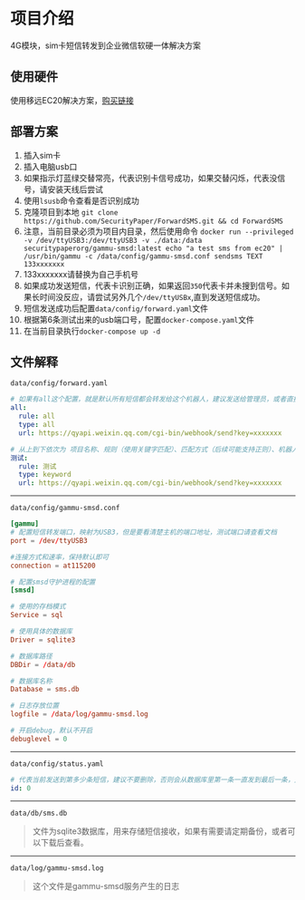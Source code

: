# 项目介绍

4G模块，sim卡短信转发到企业微信软硬一体解决方案

## 使用硬件

使用移远EC20解决方案，[购买链接](https://detail.tmall.com/item.htm?spm=a1z10.5-b-s.w4011-23773508522.66.cd38a48eir4WR3&id=595437612613&skuId=4304510502236)

## 部署方案

1. 插入sim卡
2. 插入电脑usb口
3. 如果指示灯蓝绿交替常亮，代表识别卡信号成功，如果交替闪烁，代表没信号，请安装天线后尝试
4. 使用`lsusb`命令查看是否识别成功
5. 克隆项目到本地 `git clone https://github.com/SecurityPaper/ForwardSMS.git && cd ForwardSMS`
6. 注意，当前目录必须为项目内目录，然后使用命令 `docker run --privileged -v /dev/ttyUSB3:/dev/ttyUSB3 -v ./data:/data securitypaperorg/gammu-smsd:latest echo "a test sms from ec20" | /usr/bin/gammu -c /data/config/gammu-smsd.conf sendsms TEXT 133xxxxxxx`
7. 133xxxxxxx请替换为自己手机号
8. 如果成功发送短信，代表卡识别正确，如果返回`350`代表卡并未搜到信号。如果长时间没反应，请尝试另外几个`/dev/ttyUSBx`,直到发送短信成功。
9. 短信发送成功后配置`data/config/forward.yaml`文件
10. 根据第6条测试出来的usb端口号，配置`docker-compose.yaml`文件
11. 在当前目录执行`docker-compose up -d`

## 文件解释

`data/config/forward.yaml`
```yaml
# 如果有all这个配置，就是默认所有短信都会转发给这个机器人，建议发送给管理员，或者直接删除关闭
all:
  rule: all
  type: all
  url: https://qyapi.weixin.qq.com/cgi-bin/webhook/send?key=xxxxxxx

# 从上到下依次为 项目名称、规则（使用关键字匹配）、匹配方式（后续可能支持正则）、机器人url
测试:
  rule: 测试
  type: keyword
  url: https://qyapi.weixin.qq.com/cgi-bin/webhook/send?key=xxxxxxx
```

---

`data/config/gammu-smsd.conf`

```conf
[gammu]
# 配置短信转发端口，映射为USB3，但是要看清楚主机的端口地址，测试端口请查看文档
port = /dev/ttyUSB3

#连接方式和速率，保持默认即可
connection = at115200

# 配置smsd守护进程的配置
[smsd]

# 使用的存档模式
Service = sql

# 使用具体的数据库
Driver = sqlite3

# 数据库路径
DBDir = /data/db

# 数据库名称
Database = sms.db

# 日志存放位置
logfile = /data/log/gammu-smsd.log

# 开启debug，默认不开启
debuglevel = 0

```
---

`data/config/status.yaml`

```yaml
# 代表当前发送到第多少条短信，建议不要删除，否则会从数据库里第一条一直发到最后一条，文件会根据发送自动更新。
id: 0

```
---
`data/db/sms.db`
> 文件为sqlite3数据库，用来存储短信接收，如果有需要请定期备份，或者可以下载后查看。

---
`data/log/gammu-smsd.log`
> 这个文件是gammu-smsd服务产生的日志
